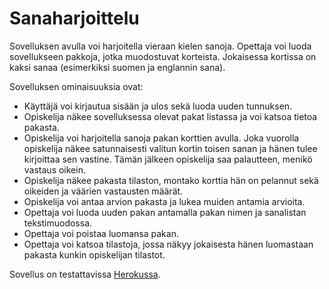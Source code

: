 # Sanaharjoittelu

Sovelluksen avulla voi harjoitella vieraan kielen sanoja. Opettaja voi luoda sovellukseen pakkoja, jotka muodostuvat korteista. Jokaisessa kortissa on kaksi sanaa (esimerkiksi suomen ja englannin sana).

Sovelluksen ominaisuuksia ovat:

* Käyttäjä voi kirjautua sisään ja ulos sekä luoda uuden tunnuksen.
* Opiskelija näkee sovelluksessa olevat pakat listassa ja voi katsoa tietoa pakasta.
* Opiskelija voi harjoitella sanoja pakan korttien avulla. Joka vuorolla opiskelija näkee satunnaisesti valitun kortin toisen sanan ja hänen tulee kirjoittaa sen vastine. Tämän jälkeen opiskelija saa palautteen, menikö vastaus oikein.
* Opiskelija näkee pakasta tilaston, montako korttia hän on pelannut sekä oikeiden ja väärien vastausten määrät.
* Opiskelija voi antaa arvion pakasta ja lukea muiden antamia arvioita.
* Opettaja voi luoda uuden pakan antamalla pakan nimen ja sanalistan tekstimuodossa.
* Opettaja voi poistaa luomansa pakan.
* Opettaja voi katsoa tilastoja, jossa näkyy jokaisesta hänen luomastaan pakasta kunkin opiskelijan tilastot.

Sovellus on testattavissa [Herokussa](https://tsoha-words.herokuapp.com/).

